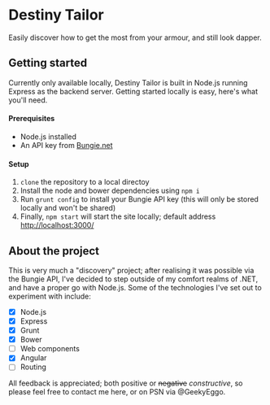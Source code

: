 # Destiny Tailor

Easily discover how to get the most from your armour, and still look dapper.

## Getting started

Currently only available locally, Destiny Tailor is built in Node.js running Express as the backend server. Getting started locally is easy, here's what you'll need.

#### Prerequisites
* Node.js installed
* An API key from [Bungie.net](https://www.bungie.net/en/User/API)

#### Setup
1. `clone` the repository to a local directoy
1. Install the node and bower dependencies using `npm i`
2. Run `grunt config` to install your Bungie API key (this will only be stored locally and won't be shared)
3. Finally, `npm start` will start the site locally; default address [http://localhost:3000/](http://localhost:3000/)

## About the project

This is very much a "discovery" project; after realising it was possible via the Bungie API, I've decided to step outside of my comfort realms of .NET, and have a proper go with Node.js. Some of the technologies I've set out to experiment with include:
- [x] Node.js
- [x] Express
- [x] Grunt
- [x] Bower
- [ ] Web components
- [x] Angular
- [ ] Routing

All feedback is appreciated; both positive or ~~negative~~ *constructive*, so please feel free to contact me here, or on PSN via @GeekyEggo.